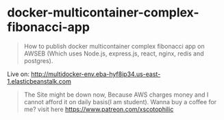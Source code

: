 # docker-multicontainer-complex-fibonacci-app

> How to publish docker multicontainer complex fibonacci app on AWSEB (Which uses Node.js, express.js, react, nginx, redis and postgres).

Live on: http://multidocker-env.eba-hyf8ip34.us-east-1.elasticbeanstalk.com

> The Site might be down now, Because AWS charges money and I cannot afford it on daily basis(I am student). Wanna buy a coffee for me? visit here https://www.patreon.com/xscotophilic
